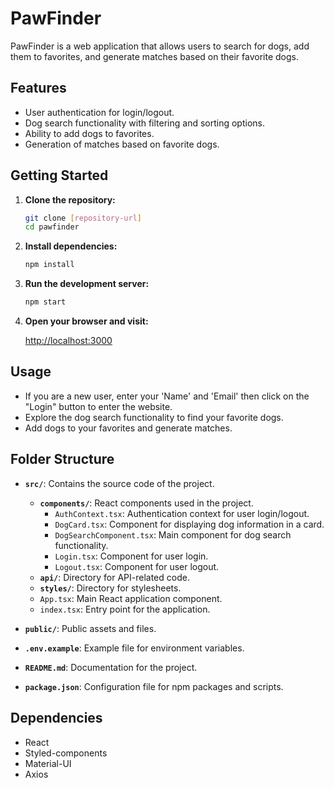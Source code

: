 # PawFinder

PawFinder is a web application that allows users to search for dogs, add them to favorites, and generate matches based on their favorite dogs.

## Features

- User authentication for login/logout.
- Dog search functionality with filtering and sorting options.
- Ability to add dogs to favorites.
- Generation of matches based on favorite dogs.

## Getting Started

1. **Clone the repository:**

    ```bash
    git clone [repository-url]
    cd pawfinder
    ```

2. **Install dependencies:**

    ```bash
    npm install
    ```

4. **Run the development server:**

    ```bash
    npm start
    ```

5. **Open your browser and visit:**

    [http://localhost:3000](http://localhost:3000)

## Usage

- If you are a new user, enter your 'Name' and 'Email' then click on the "Login" button to enter the website.
- Explore the dog search functionality to find your favorite dogs.
- Add dogs to your favorites and generate matches.

## Folder Structure

- **`src/`**: Contains the source code of the project.
  - **`components/`**: React components used in the project.
    - `AuthContext.tsx`: Authentication context for user login/logout.
    - `DogCard.tsx`: Component for displaying dog information in a card.
    - `DogSearchComponent.tsx`: Main component for dog search functionality.
    - `Login.tsx`: Component for user login.
    - `Logout.tsx`: Component for user logout.
  - **`api/`**: Directory for API-related code.
  - **`styles/`**: Directory for stylesheets.
  - `App.tsx`: Main React application component.
  - `index.tsx`: Entry point for the application.

- **`public/`**: Public assets and files.

- **`.env.example`**: Example file for environment variables.

- **`README.md`**: Documentation for the project.

- **`package.json`**: Configuration file for npm packages and scripts.


## Dependencies

- React
- Styled-components
- Material-UI
- Axios
